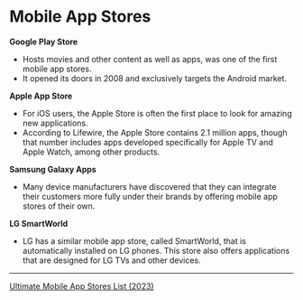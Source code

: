# Mobile App Stores

__Google Play Store__
- Hosts movies and other content as well as apps, was one of the first mobile app stores.
- It opened its doors in 2008 and exclusively targets the Android market.

__Apple App Store__
- For iOS users, the Apple Store is often the first place to look for amazing new applications. 
- According to Lifewire, the Apple Store contains 2.1 million apps, though that number includes apps developed specifically for Apple TV and Apple Watch, among other products.

__Samsung Galaxy Apps__
- Many device manufacturers have discovered that they can integrate their customers more fully under their brands by offering mobile app stores of their own.

__LG SmartWorld__
- LG has a similar mobile app store, called SmartWorld, that is automatically installed on LG phones. This store also offers applications that are designed for LG TVs and other devices.


----

[Ultimate Mobile App Stores List (2023)](https://buildfire.com/mobile-app-stores-list/)
